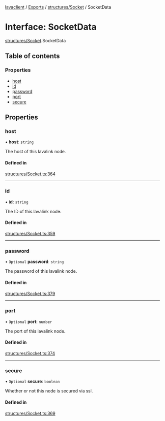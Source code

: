 [lavaclient](../README.md) / [Exports](../modules.md) / [structures/Socket](../modules/structures_socket.md) / SocketData

# Interface: SocketData

[structures/Socket](../modules/structures_socket.md).SocketData

## Table of contents

### Properties

- [host](structures_socket.socketdata.md#host)
- [id](structures_socket.socketdata.md#id)
- [password](structures_socket.socketdata.md#password)
- [port](structures_socket.socketdata.md#port)
- [secure](structures_socket.socketdata.md#secure)

## Properties

### host

• **host**: `string`

The host of this lavalink node.

#### Defined in

[structures/Socket.ts:364](https://github.com/Lavaclient/lavaclient/blob/5ad9bfc/src/structures/Socket.ts#L364)

___

### id

• **id**: `string`

The ID of this lavalink node.

#### Defined in

[structures/Socket.ts:359](https://github.com/Lavaclient/lavaclient/blob/5ad9bfc/src/structures/Socket.ts#L359)

___

### password

• `Optional` **password**: `string`

The password of this lavalink node.

#### Defined in

[structures/Socket.ts:379](https://github.com/Lavaclient/lavaclient/blob/5ad9bfc/src/structures/Socket.ts#L379)

___

### port

• `Optional` **port**: `number`

The port of this lavalink node.

#### Defined in

[structures/Socket.ts:374](https://github.com/Lavaclient/lavaclient/blob/5ad9bfc/src/structures/Socket.ts#L374)

___

### secure

• `Optional` **secure**: `boolean`

Whether or not this node is secured via ssl.

#### Defined in

[structures/Socket.ts:369](https://github.com/Lavaclient/lavaclient/blob/5ad9bfc/src/structures/Socket.ts#L369)
